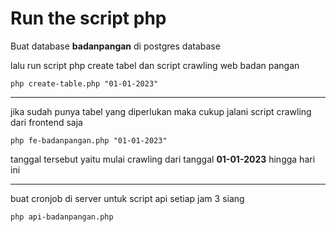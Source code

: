 # Run the script php

Buat database **badanpangan** di postgres database

lalu run script php create tabel dan script crawling web badan pangan

```
php create-table.php "01-01-2023"
```

---

jika sudah punya tabel yang diperlukan maka cukup jalani script crawling dari frontend saja

```
php fe-badanpangan.php "01-01-2023"
```

tanggal tersebut yaitu mulai crawling dari tanggal **01-01-2023** hingga hari ini

---

buat cronjob di server untuk script api setiap jam 3 siang

```
php api-badanpangan.php
```
